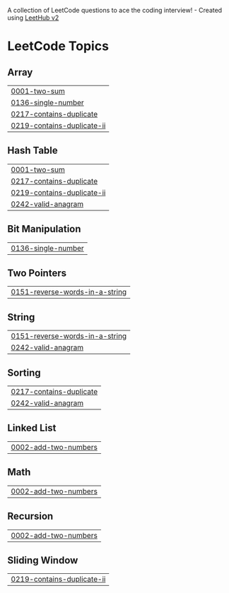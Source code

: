 A collection of LeetCode questions to ace the coding interview! - Created using [LeetHub v2](https://github.com/arunbhardwaj/LeetHub-2.0)
<!---LeetCode Topics Start-->
# LeetCode Topics
## Array
|  |
| ------- |
| [0001-two-sum](https://github.com/Balabharathi2005/Leetcode-solving-using-java/tree/master/0001-two-sum) |
| [0136-single-number](https://github.com/Balabharathi2005/Leetcode-solving-using-java/tree/master/0136-single-number) |
| [0217-contains-duplicate](https://github.com/Balabharathi2005/Leetcode-solving-using-java/tree/master/0217-contains-duplicate) |
| [0219-contains-duplicate-ii](https://github.com/Balabharathi2005/Leetcode-solving-using-java/tree/master/0219-contains-duplicate-ii) |
## Hash Table
|  |
| ------- |
| [0001-two-sum](https://github.com/Balabharathi2005/Leetcode-solving-using-java/tree/master/0001-two-sum) |
| [0217-contains-duplicate](https://github.com/Balabharathi2005/Leetcode-solving-using-java/tree/master/0217-contains-duplicate) |
| [0219-contains-duplicate-ii](https://github.com/Balabharathi2005/Leetcode-solving-using-java/tree/master/0219-contains-duplicate-ii) |
| [0242-valid-anagram](https://github.com/Balabharathi2005/Leetcode-solving-using-java/tree/master/0242-valid-anagram) |
## Bit Manipulation
|  |
| ------- |
| [0136-single-number](https://github.com/Balabharathi2005/Leetcode-solving-using-java/tree/master/0136-single-number) |
## Two Pointers
|  |
| ------- |
| [0151-reverse-words-in-a-string](https://github.com/Balabharathi2005/Leetcode-solving-using-java/tree/master/0151-reverse-words-in-a-string) |
## String
|  |
| ------- |
| [0151-reverse-words-in-a-string](https://github.com/Balabharathi2005/Leetcode-solving-using-java/tree/master/0151-reverse-words-in-a-string) |
| [0242-valid-anagram](https://github.com/Balabharathi2005/Leetcode-solving-using-java/tree/master/0242-valid-anagram) |
## Sorting
|  |
| ------- |
| [0217-contains-duplicate](https://github.com/Balabharathi2005/Leetcode-solving-using-java/tree/master/0217-contains-duplicate) |
| [0242-valid-anagram](https://github.com/Balabharathi2005/Leetcode-solving-using-java/tree/master/0242-valid-anagram) |
## Linked List
|  |
| ------- |
| [0002-add-two-numbers](https://github.com/Balabharathi2005/Leetcode-solving-using-java/tree/master/0002-add-two-numbers) |
## Math
|  |
| ------- |
| [0002-add-two-numbers](https://github.com/Balabharathi2005/Leetcode-solving-using-java/tree/master/0002-add-two-numbers) |
## Recursion
|  |
| ------- |
| [0002-add-two-numbers](https://github.com/Balabharathi2005/Leetcode-solving-using-java/tree/master/0002-add-two-numbers) |
## Sliding Window
|  |
| ------- |
| [0219-contains-duplicate-ii](https://github.com/Balabharathi2005/Leetcode-solving-using-java/tree/master/0219-contains-duplicate-ii) |
<!---LeetCode Topics End-->